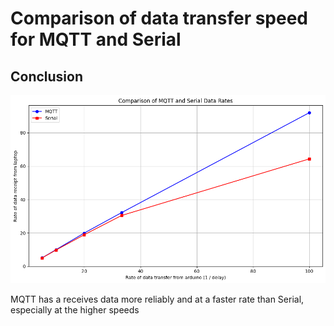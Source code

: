 # Comparison of data transfer speed for MQTT and Serial

## Conclusion

![MQTT-vs-Serial](result.png?)

MQTT has a receives data more reliably and at a faster rate than Serial, especially at the higher speeds